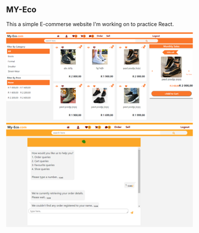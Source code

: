 ## MY-Eco

This a simple E-commerse website I'm working on to practice React.

<p align="center">
     <img src="https://github.com/Siyabongahenry/Project-Images/blob/main/My-Ecore/img1.png"/>
    <img src="https://github.com/Siyabongahenry/Project-Images/blob/main/My-Ecore/img2.png"/>
</p>
